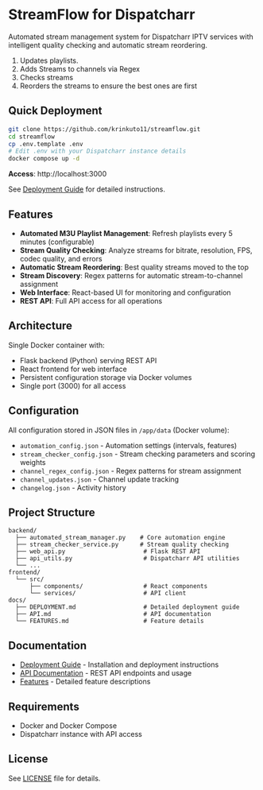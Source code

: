 # StreamFlow for Dispatcharr

Automated stream management system for Dispatcharr IPTV services with intelligent quality checking and automatic stream reordering.
1. Updates playlists.
2. Adds Streams to channels via Regex
3. Checks streams
4. Reorders the streams to ensure the best ones are first

## Quick Deployment

```bash
git clone https://github.com/krinkuto11/streamflow.git
cd streamflow
cp .env.template .env
# Edit .env with your Dispatcharr instance details
docker compose up -d
```

**Access**: http://localhost:3000

See [Deployment Guide](docs/DEPLOYMENT.md) for detailed instructions.

## Features

- **Automated M3U Playlist Management**: Refresh playlists every 5 minutes (configurable)
- **Stream Quality Checking**: Analyze streams for bitrate, resolution, FPS, codec quality, and errors
- **Automatic Stream Reordering**: Best quality streams moved to the top
- **Stream Discovery**: Regex patterns for automatic stream-to-channel assignment
- **Web Interface**: React-based UI for monitoring and configuration
- **REST API**: Full API access for all operations

## Architecture

Single Docker container with:
- Flask backend (Python) serving REST API
- React frontend for web interface
- Persistent configuration storage via Docker volumes
- Single port (3000) for all access

## Configuration

All configuration stored in JSON files in `/app/data` (Docker volume):
- `automation_config.json` - Automation settings (intervals, features)
- `stream_checker_config.json` - Stream checking parameters and scoring weights
- `channel_regex_config.json` - Regex patterns for stream assignment
- `channel_updates.json` - Channel update tracking
- `changelog.json` - Activity history

## Project Structure

```
backend/
  ├── automated_stream_manager.py    # Core automation engine
  ├── stream_checker_service.py      # Stream quality checking
  ├── web_api.py                      # Flask REST API
  ├── api_utils.py                    # Dispatcharr API utilities
  └── ...
frontend/
  └── src/
      ├── components/                 # React components
      └── services/                   # API client
docs/
  ├── DEPLOYMENT.md                   # Detailed deployment guide
  ├── API.md                          # API documentation
  └── FEATURES.md                     # Feature details
```

## Documentation

- [Deployment Guide](docs/DEPLOYMENT.md) - Installation and deployment instructions
- [API Documentation](docs/API.md) - REST API endpoints and usage
- [Features](docs/FEATURES.md) - Detailed feature descriptions

## Requirements

- Docker and Docker Compose
- Dispatcharr instance with API access

## License

See [LICENSE](LICENSE) file for details.
